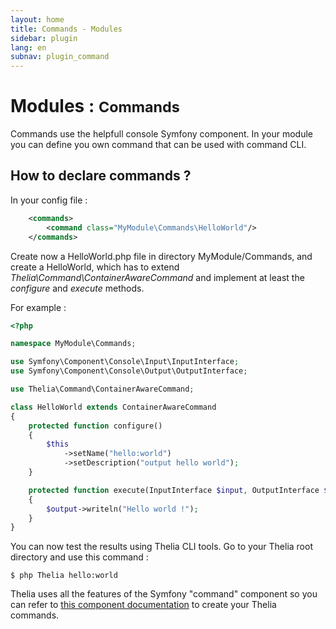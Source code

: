 ```yaml
---
layout: home
title: Commands - Modules
sidebar: plugin
lang: en
subnav: plugin_command
---
```


<div class="page-header">
    <h1>Modules : <small>Commands</small></h1>
</div>

Commands use the helpfull console Symfony component. In your module you can define you own command that can be used
with command CLI.

## How to declare commands ?

In your config file :

```xml
    <commands>
        <command class="MyModule\Commands\HelloWorld"/>
    </commands>
```

Create now a HelloWorld.php file in directory MyModule/Commands, and create a HelloWorld, which has to extend *Thelia\Command\ContainerAwareCommand* and implement at least the *configure* and
*execute* methods.

For example :

```php
<?php

namespace MyModule\Commands;

use Symfony\Component\Console\Input\InputInterface;
use Symfony\Component\Console\Output\OutputInterface;

use Thelia\Command\ContainerAwareCommand;

class HelloWorld extends ContainerAwareCommand
{
    protected function configure()
    {
        $this
            ->setName("hello:world")
            ->setDescription("output hello world");
    }

    protected function execute(InputInterface $input, OutputInterface $output)
    {
        $output->writeln("Hello world !");
    }
}

```

You can now test the results using Thelia CLI tools. Go to your Thelia root directory and use this command :

```
$ php Thelia hello:world
```

Thelia uses all the features of the Symfony "command" component so you can refer to <a href="http://symfony.com/doc/2.2/components/console/index.html" target="_blank">this component documentation</a> to create your Thelia commands.
